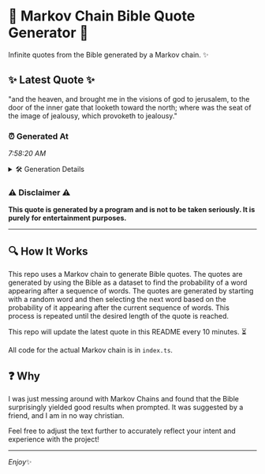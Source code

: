 # 📖 Markov Chain Bible Quote Generator 📖

Infinite quotes from the Bible generated by a Markov chain. ✨

## ✨ Latest Quote ✨
"and the heaven, and brought me in the visions of god to jerusalem, to the door of the inner gate that looketh toward the north; where was the seat of the image of jealousy, which provoketh to jealousy."

### ⏰ Generated At
*7:58:20 AM*

<details>
    <summary>🛠️ Generation Details</summary>
    <p>
        <strong>🌱 Seed:</strong> and<br>
        <strong>🔄 Iterations:</strong> 37<br>
        <strong>📜 Context History:</strong><br>[ and ]: the<br>[ and, the ]: heaven,<br>[ and, the, heaven, ]: and<br>[ and, the, heaven,, and ]: brought<br>[ and, the, heaven,, and, brought ]: me<br>[ and, the, heaven,, and, brought, me ]: in<br>[ the, heaven,, and, brought, me, in ]: the<br>[ heaven,, and, brought, me, in, the ]: visions<br>[ and, brought, me, in, the, visions ]: of<br>[ brought, me, in, the, visions, of ]: god<br>[ me, in, the, visions, of, god ]: to<br>[ in, the, visions, of, god, to ]: jerusalem,<br>[ the, visions, of, god, to, jerusalem, ]: to<br>[ visions, of, god, to, jerusalem,, to ]: the<br>[ of, god, to, jerusalem,, to, the ]: door<br>[ god, to, jerusalem,, to, the, door ]: of<br>[ to, jerusalem,, to, the, door, of ]: the<br>[ jerusalem,, to, the, door, of, the ]: inner<br>[ to, the, door, of, the, inner ]: gate<br>[ the, door, of, the, inner, gate ]: that<br>[ door, of, the, inner, gate, that ]: looketh<br>[ of, the, inner, gate, that, looketh ]: toward<br>[ the, inner, gate, that, looketh, toward ]: the<br>[ inner, gate, that, looketh, toward, the ]: north;<br>[ gate, that, looketh, toward, the, north; ]: where<br>[ that, looketh, toward, the, north;, where ]: was<br>[ looketh, toward, the, north;, where, was ]: the<br>[ toward, the, north;, where, was, the ]: seat<br>[ the, north;, where, was, the, seat ]: of<br>[ north;, where, was, the, seat, of ]: the<br>[ where, was, the, seat, of, the ]: image<br>[ was, the, seat, of, the, image ]: of<br>[ the, seat, of, the, image, of ]: jealousy,<br>[ seat, of, the, image, of, jealousy, ]: which<br>[ of, the, image, of, jealousy,, which ]: provoketh<br>[ the, image, of, jealousy,, which, provoketh ]: to<br>[ image, of, jealousy,, which, provoketh, to ]: jealousy.<br>
    </p>
</details>

### ⚠️ Disclaimer ⚠️
**This quote is generated by a program and is not to be taken seriously. It is purely for entertainment purposes.**

---

## 🔍 How It Works

This repo uses a Markov chain to generate Bible quotes. The quotes are generated by using the Bible as a dataset to find the probability of a word appearing after a sequence of words. The quotes are generated by starting with a random word and then selecting the next word based on the probability of it appearing after the current sequence of words. This process is repeated until the desired length of the quote is reached.

This repo will update the latest quote in this README every 10 minutes. ⏳

All code for the actual Markov chain is in `index.ts`.

## ❓ Why

I was just messing around with Markov Chains and found that the Bible surprisingly yielded good results when prompted. 
It was suggested by a friend, and I am in no way christian.

Feel free to adjust the text further to accurately reflect your intent and experience with the project!

---

*Enjoy*✨
